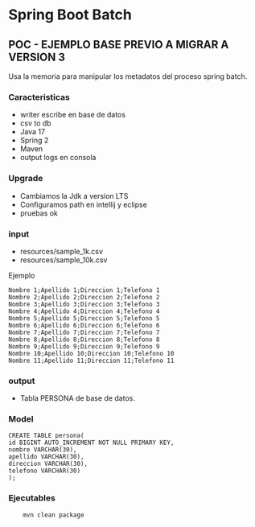 # Spring Boot Batch

## POC - EJEMPLO BASE PREVIO A MIGRAR A VERSION 3

Usa la memoria para manipular los metadatos del proceso spring batch.

### Caracteristicas

- writer escribe en base de datos
- csv to db  
- Java 17
- Spring 2
- Maven
- output logs en consola

### Upgrade

- Cambiamos la Jdk a version LTS
- Configuramos path en intellij y eclipse
- pruebas ok


### input
 
- resources/sample_1k.csv
- resources/sample_10k.csv

Ejemplo
```
Nombre 1;Apellido 1;Direccion 1;Telefono 1
Nombre 2;Apellido 2;Direccion 2;Telefono 2
Nombre 3;Apellido 3;Direccion 3;Telefono 3
Nombre 4;Apellido 4;Direccion 4;Telefono 4
Nombre 5;Apellido 5;Direccion 5;Telefono 5
Nombre 6;Apellido 6;Direccion 6;Telefono 6
Nombre 7;Apellido 7;Direccion 7;Telefono 7
Nombre 8;Apellido 8;Direccion 8;Telefono 8
Nombre 9;Apellido 9;Direccion 9;Telefono 9
Nombre 10;Apellido 10;Direccion 10;Telefono 10
Nombre 11;Apellido 11;Direccion 11;Telefono 11
```

### output

- Tabla PERSONA de base de datos.


### Model

```
CREATE TABLE persona(
id BIGINT AUTO_INCREMENT NOT NULL PRIMARY KEY,
nombre VARCHAR(30),
apellido VARCHAR(30),
direccion VARCHAR(30),
telefono VARCHAR(30)
);
```

### Ejecutables

```
    mvn clean package
```

